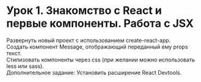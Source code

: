 # Урок 1. Знакомство с React и первые компоненты. Работа с JSX

Развернуть новый проект с использованием create-react-app.\
Создать компонент Message, отображающий переданный ему props текст.\
Стилизовать компоненты через css (при желании можно использовать less или sass).\
Дополнительное задание: Установить расширение React Devtools.